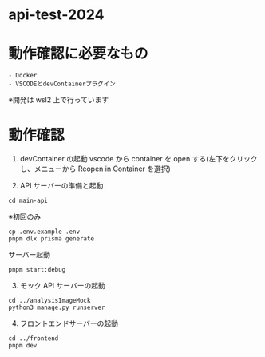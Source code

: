 # api-test-2024

# 動作確認に必要なもの

```
- Docker
- VSCODEとdevContainerプラグイン
```

※開発は wsl2 上で行っています

# 動作確認

1. devContainer の起動
   vscode から container を open する(左下をクリックし、メニューから Reopen in Container を選択)

2. API サーバーの準備と起動

```
cd main-api
```

※初回のみ

```
cp .env.example .env
pnpm dlx prisma generate
```

サーバー起動

```
pnpm start:debug
```

3. モック API サーバーの起動

```
cd ../analysisImageMock
python3 manage.py runserver
```

4. フロントエンドサーバーの起動

```
cd ../frontend
pnpm dev
```
